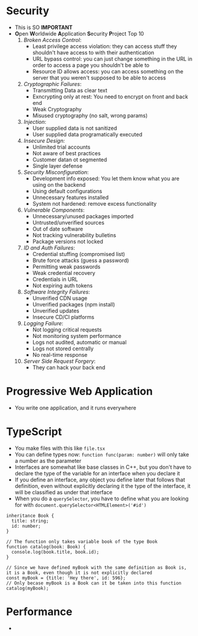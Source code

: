 # Security
- This is SO **IMPORTANT**
- **O**pen **W**orldwide **A**pplication **S**ecurity **P**roject Top 10
  1. _Broken Access Control_:
     - Least privilege access violation: they can access stuff they shouldn't have access to with their authentication
     - URL bypass control: you can just change something in the URL in order to access a page you shouldn't be able to
     - Resource ID allows access: you can access something on the server that you weren't supposed to be able to access
  2. _Cryptographic Failures_: 
     - Transmitting Data as clear text
     - Exncrypting only at rest: You need to encrypt on front and back end
     - Weak Cryptography
     - Misused cryptography (no salt, wrong params)
  3. _Injection_:
     - User supplied data is not sanitized
     - User supplied data programatically executed
  4. _Insecure Design:_
     - Unlimited trial accounts
     - Not aware of best practices
     - Customer datan ot segmented
     - Single layer defense
  5. _Security Misconfiguration_:
     - Development info exposed: You let them know what you are using on the backend
     - Using default configurations
     - Unnecessary features installed
     - System not hardened: remove excess functionality 
  6. _Vulnerable Components_:
     - Unnecessary/unused packages imported
     - Untrusted/unverified sources
     - Out of date software
     - Not tracking vulnerability bulletins
     - Package versions not locked
  7. _ID and Auth Failures_:
     - Credential stuffing (compromised list)
     - Brute force attacks (guess a password)
     - Permitting weak passwords
     - Weak credential recovery
     - Credentials in URL
     - Not expiring auth tokens
  8. _Software Integrity Failures_:
     - Unverified CDN usage
     - Unverified packages (npm install)
     - Unverified updates
     - Insecure CD/CI platforms
  9. _Logging Failure_:
     - Not logging critical requests
     - Not monitoring system performance
     - Logs not audited, automatic or manual
     - Logs not stored centrally
     - No real-time response
  10. _Server Side Request Forgery_:
      - They can hack your back end

# Progressive Web Application
- You write one application, and it runs everywhere

# TypeScript
- You make files with this like `file.tsx`
- You can define types now: `function func(param: number)` will only take a number as the parameter
- Interfaces are somewhat like base classes in C++, but you don't have to declare the type of the variable for an interface when you declare it
- If you define an interface, any object you define later that follows that definition, even without explicitly declaring it the type of the interface, it will be classified as under that interface
- When you do a `querySelector`, you have to define what you are looking for with `document.querySelector<HTMLElement>('#id')`
```
inheritance Book {
  title: string;
  id: number;
}

// The function only takes variable book of the type Book
function catalog(book: Book) {
  console.log(book.title, book.id);
}

// Since we have defined myBook with the same definition as Book is, it is a Book, even though it is not explicitly declared
const myBook = {title: 'Hey there', id: 596};
// Only becase myBook is a Book can it be taken into this function
catalog(myBook);
```

# Performance
- 
